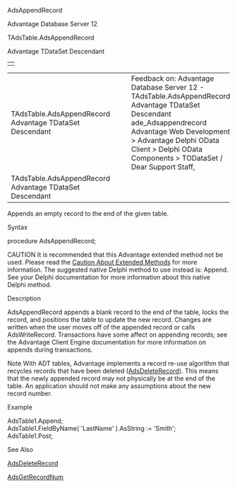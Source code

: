 AdsAppendRecord




Advantage Database Server 12  

TAdsTable.AdsAppendRecord

Advantage TDataSet Descendant

|  |
| --- |
|  |

|  |  |  |  |  |
| --- | --- | --- | --- | --- |
| TAdsTable.AdsAppendRecord  Advantage TDataSet Descendant |  |  | Feedback on: Advantage Database Server 12 - TAdsTable.AdsAppendRecord Advantage TDataSet Descendant ade\_Adsappendrecord Advantage Web Development > Advantage Delphi OData Client > Delphi OData Components > TODataSet / Dear Support Staff, |  |
| TAdsTable.AdsAppendRecord  Advantage TDataSet Descendant |  |  |  |  |

Appends an empty record to the end of the given table.

Syntax

procedure AdsAppendRecord;

CAUTION It is recommended that this Advantage extended method not be used. Please read the [Caution About Extended Methods](ade_caution_about_extended_methods.htm) for more information. The suggested native Delphi method to use instead is: Append. See your Delphi documentation for more information about this native Delphi method.

Description

AdsAppendRecord appends a blank record to the end of the table, locks the record, and positions the table to update the new record. Changes are written when the user moves off of the appended record or calls AdsWriteRecord. Transactions have some affect on appending records; see the Advantage Client Engine documentation for more information on appends during transactions.

Note With ADT tables, Advantage implements a record re-use algorithm that recycles records that have been deleted ([AdsDeleteRecord](ade_adsdeleterecord.htm)). This means that the newly appended record may not physically be at the end of the table. An application should not make any assumptions about the new record number.

Example

AdsTable1.Append;  
AdsTable1.FieldByName( 'LastName' ).AsString := 'Smith';  
AdsTable1.Post;

See Also

[AdsDeleteRecord](ade_adsdeleterecord.htm)

[AdsGetRecordNum](ade_adsgetrecordnum.htm)